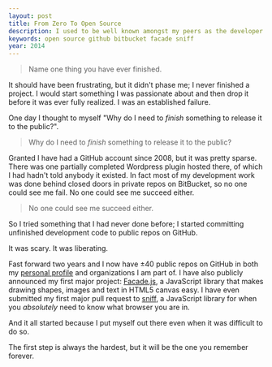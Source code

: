```yaml
---
layout: post
title: From Zero To Open Source
description: I used to be well known amongst my peers as the developer who built 80% of something and then gave up or lost interest. "Name one thing you have ever finished" is something that I would often hear in jest.
keywords: open source github bitbucket facade sniff
year: 2014
---
```


> Name one thing you have ever finished.

It should have been frustrating, but it didn't phase me; I never finished a project. I would start something I was passionate about and then drop it before it was ever fully realized. I was an established failure.

One day I thought to myself "Why do I need to _finish_ something to release it to the public?".

> Why do I need to _finish_ something to release it to the public?

Granted I have had a GitHub account since 2008, but it was pretty sparse. There was one partially completed Wordpress plugin hosted there, of which I had hadn't told anybody it existed. In fact most of my development work was done behind closed doors in private repos on BitBucket, so no one could see me fail. No one could see me succeed either.

> No one could see me succeed either.

So I tried something that I had never done before; I started committing unfinished development code to public repos on GitHub.

It was scary. It was liberating.

Fast forward two years and I now have ±40 public repos on GitHub in both my [personal profile](https://github.com/neogeek) and organizations I am part of. I have also publicly announced my first major project: [Facade.js](http://facadejs.com), a JavaScript library that makes drawing shapes, images and text in HTML5 canvas easy. I have even submitted my first major pull request to [sniff](https://github.com/jonathanstark/sniff), a JavaScript library for when you _absolutely_ need to know what browser you are in.

And it all started because I put myself out there even when it was difficult to do so.

The first step is always the hardest, but it will be the one you remember forever.
